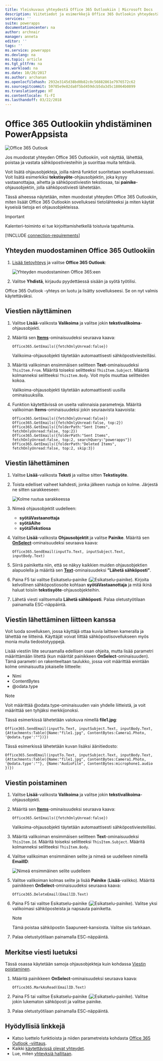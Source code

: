 ```yaml
---
title: Yleiskuvaus yhteydestä Office 365 Outlookiin | Microsoft Docs
description: Viitetiedot ja esimerkkejä Office 365 Outlookin yhteydestä PowerAppsiin
services: ''
suite: powerapps
documentationcenter: na
author: archnair
manager: anneta
editor: ''
tags: ''
ms.service: powerapps
ms.devlang: na
ms.topic: article
ms.tgt_pltfrm: na
ms.workload: na
ms.date: 10/20/2017
ms.author: archanan
ms.openlocfilehash: 2932e3145d38bd0b82c0c56882861e7976572c62
ms.sourcegitcommit: 59785e9e82da8f5bd459dcb5da3d5c18064b0899
ms.translationtype: HT
ms.contentlocale: fi-FI
ms.lasthandoff: 03/22/2018
---
```

# <a name="connect-to-office-365-outlook-from-powerapps"></a>Office 365 Outlookiin yhdistäminen PowerAppsista
![Office 365 Outlook](./media/connection-office365-outlook/office365icon.png)

Jos muodostat yhteyden Office 365 Outlookiin, voit näyttää, lähettää, poistaa ja vastata sähköpostiviesteihin ja suorittaa muita tehtäviä.

Voit lisätä ohjausobjekteja, joilla nämä funktiot suoritetaan sovelluksessasi. Voit lisätä esimerkiksi **tekstisyöte**-ohjausobjektin, joka kysyy vastaanottajaa, aihetta ja sähköpostiviestin tekstiosaa, tai **painike**-ohjausobjektin, jolla sähköpostiviesti lähetetään.

Tässä aiheessa näytetään, miten muodostat yhteyden Office 365 Outlookiin, miten lisäät Office 365 Outlookin sovelluksesi tietolähteeksi ja miten käytät kyseisiä tietoja eri ohjausobjekteissa.

> [!IMPORTANT]
> Kalenteri-toiminto ei tue kirjoittamishetkellä toistuvia tapahtumia.

[!INCLUDE [connection-requirements](../../../includes/connection-requirements.md)]

## <a name="connect-to-office-365-outlook"></a>Yhteyden muodostaminen Office 365 Outlookiin
1. [Lisää tietoyhteys](../add-data-connection.md) ja valitse **Office 365 Outlook**:  
   
    ![Yhteyden muodostaminen Office 365:een](./media/connection-office365-outlook/add-office.png)
2. Valitse **Yhdistä**, kirjaudu pyydettäessä sisään ja syötä työtilisi.

Office 365 Outlook -yhteys on luotu ja lisätty sovellukseesi. Se on nyt valmis käytettäväksi.

## <a name="show-messages"></a>Viestien näyttäminen
1. Valitse **Lisää**-valikosta **Valikoima** ja valitse jokin **tekstivalikoima**-ohjausobjekti.
2. Määritä sen **[Items](../controls/properties-core.md)**-ominaisuudeksi seuraava kaava:  
   
    `Office365.GetEmails({fetchOnlyUnread:false})`
   
    Valikoima-ohjausobjekti täytetään automaattisesti sähköpostiviesteilläsi.
3. Määritä valikoiman ensimmäisen selitteen **Text**-ominaisuudeksi `ThisItem.From`. Määritä toiseksi selitteeksi `ThisItem.Subject`. Määritä kolmanneksi selitteeksi `ThisItem.Body`. Voit myös muuttaa selitteiden kokoa.
   
    Valikoima-ohjausobjekti täytetään automaattisesti uusilla ominaisuuksilla.
4. Funktion käytettävissä on useita valinnaisia parametreja. Määritä valikoiman **Items**-ominaisuudeksi jokin seuraavista kaavoista:
   
    `Office365.GetEmails({fetchOnlyUnread:false})`  
    `Office365.GetEmails({fetchOnlyUnread:false, top:2})`  
    `Office365.GetEmails({folderPath:"Sent Items", fetchOnlyUnread:false, top:2})`  
    `Office365.GetEmails({folderPath:"Sent Items", fetchOnlyUnread:false, top:2, searchQuery:"powerapps"})`  
    `Office365.GetEmails({folderPath:"Deleted Items", fetchOnlyUnread:false, top:2, skip:3})`

## <a name="send-a-message"></a>Viestin lähettäminen
1. Valitse **Lisää**-valikosta **Teksti** ja valitse sitten **Tekstisyöte**.
2. Toista edelliset vaiheet kahdesti, jonka jälkeen ruutuja on kolme. Järjestä ne sitten sarakkeeseen:  
   
    ![Kolme ruutua sarakkeessa](./media/connection-office365-outlook/threetextinput.png)
3. Nimeä ohjausobjektit uudelleen:  
   
   * **syötäVastaanottaja**
   * **syötäAihe**
   * **syötäTekstiosa**
4. Valitse **Lisää**-valikosta **Ohjausobjektit** ja valitse **Painike**. Määritä sen **[OnSelect](../controls/properties-core.md)**-ominaisuudeksi seuraava kaava:  
   
    `Office365.SendEmail(inputTo.Text, inputSubject.Text, inputBody.Text)`
5. Siirrä painiketta niin, että se näkyy kaikkien muiden ohjausobjektien alapuolella ja määritä sen **[Text](../controls/properties-core.md)**-ominaisuudeksi **”Lähetä sähköposti”**.
6. Paina F5 tai valitse Esikatselu-painike (![Esikatselu-painike](./media/connection-office365-outlook/preview.png)). Kirjoita kelvollinen sähköpostiosoite kohtaan **syötäVastaanottaja** ja mitä ikinä haluat toisiin **tekstisyöte**-ohjausobjekteihin.
7. Lähetä viesti valitsemalla **Lähetä sähköposti**. Palaa oletustyötilaan painamalla ESC-näppäintä.

## <a name="send-a-message-with-an-attachment"></a>Viestin lähettäminen liitteen kanssa
Voit luoda sovelluksen, jossa käyttäjä ottaa kuvia laitteen kameralla ja lähettää ne liitteinä. Käyttäjät voivat liittää sähköpostisovellukseen myös monia muita tiedostotyyppejä.

Lisää viestiin liite seuraamalla edellisen osan ohjeita, mutta lisää parametri määrittämään liitettä (kun määrität painikkeen **OnSelect**-ominaisuuden). Tämä parametri on rakenteeltaan taulukko, jossa voit määrittää enintään kolme ominaisuutta jokaiselle liitteelle:

* Nimi
* ContentBytes
* @odata.type

> [!NOTE]
> Voit määrittää @odata.type-ominaisuuden vain yhdelle liitteistä, ja voit määrittää sen tyhjäksi merkkijonoksi.

Tässä esimerkissä lähetetään valokuva nimellä **file1.jpg**:

`Office365.SendEmail(inputTo.Text, inputSubject.Text, inputBody.Text, {Attachments:Table({Name:"file1.jpg", ContentBytes:Camera1.Photo, '@odata.type':""})})`

Tässä esimerkissä lähetetään kuvan lisäksi äänitiedosto:

`Office365.SendEmail(inputTo.Text, inputSubject.Text, inputBody.Text, {Attachments:Table({Name:"file1.jpg", ContentBytes:Camera1.Photo, '@odata.type':""}, {Name:"AudioFile", ContentBytes:microphone1.audio })})`

## <a name="delete-a-message"></a>Viestin poistaminen
1. Valitse **Lisää**-valikosta **Valikoima** ja valitse jokin **tekstivalikoima**-ohjausobjekti.
2. Määritä sen **[Items](../controls/properties-core.md)**-ominaisuudeksi seuraava kaava:  
   
    `Office365.GetEmails({fetchOnlyUnread:false})`
   
    Valikoima-ohjausobjekti täytetään automaattisesti sähköpostiviesteilläsi.
3. Määritä valikoiman ensimmäisen selitteen **Text**-ominaisuudeksi `ThisItem.Id`. Määritä toiseksi selitteeksi `ThisItem.Subject`. Määritä kolmanneksi selitteeksi `ThisItem.Body`.
4. Valitse valikoiman ensimmäinen selite ja nimeä se uudelleen nimellä **EmailID**:
   
    ![Nimeä ensimmäinen selite uudelleen](./media/connection-office365-outlook/renameheading.png)
5. Valitse valikoiman kolmas selite ja lisää **Painike** (**Lisää**-valikko). Määritä painikkeen **OnSelect**-ominaisuudeksi seuraava kaava:  
   
    `Office365.DeleteEmail(EmailID.Text)`
6. Paina F5 tai valitse Esikatselu-painike (![Esikatselu-painike](./media/connection-office365-outlook/preview.png)). Valitse yksi valikoimasi sähköposteista ja napsauta painiketta. 
    
    > [!NOTE]
    > Tämä poistaa sähköpostin Saapuneet-kansiosta. Valitse siis tarkkaan.
7. Palaa oletustyötilaan painamalla ESC-näppäintä.

## <a name="mark-a-message-as-read"></a>Merkitse viesti luetuksi
Tässä osassa käytetään samoja ohjausobjekteja kuin kohdassa [Viestin poistaminen](connection-office365-outlook.md#delete-a-message).

1. Määritä painikkeen **OnSelect**-ominaisuudeksi seuraava kaava:  
   
    `Office365.MarkAsRead(EmailID.Text)`
2. Paina F5 tai valitse Esikatselu-painike (![Esikatselu-painike](./media/connection-office365-outlook/preview.png)). Valitse jokin lukematon sähköposti ja valitse painike.
3. Palaa oletustyötilaan painamalla ESC-näppäintä.

## <a name="helpful-links"></a>Hyödyllisiä linkkejä
* Katso luettelo funktioista ja niiden parametreista kohdasta [Office 365 Outlook -viittaus](https://docs.microsoft.com/connectors/office365connector/).
* Kaikki [käytettävissä olevat yhteydet](../connections-list.md).  
* Lue, miten [yhteyksiä hallitaan](../add-manage-connections.md).


